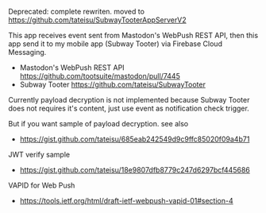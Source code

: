 

Deprecated: complete rewriten. moved to https://github.com/tateisu/SubwayTooterAppServerV2

This app receives event sent from Mastodon's WebPush REST API, then this app send it to my mobile app (Subway Tooter) via Firebase Cloud Messaging.

- Mastodon's WebPush REST API https://github.com/tootsuite/mastodon/pull/7445
- Subway Tooter https://github.com/tateisu/SubwayTooter

Currently payload decryption is not implemented because Subway Tooter does not requires it's content, just use event as notification check trigger. 

But if you want sample of payload decryption. see also
- https://gist.github.com/tateisu/685eab242549d9c9ffc85020f09a4b71

JWT verify sample
- https://gist.github.com/tateisu/18e9807dfb8779c247d6297bcf445686

VAPID for Web Push
- https://tools.ietf.org/html/draft-ietf-webpush-vapid-01#section-4
